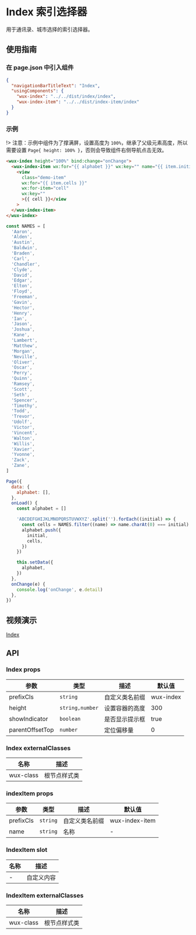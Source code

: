 # Index 索引选择器

用于通讯录、城市选择的索引选择器。

## 使用指南

### 在 page.json 中引入组件

```json
{
  "navigationBarTitleText": "Index",
  "usingComponents": {
    "wux-index": "../../dist/index/index",
    "wux-index-item": "../../dist/index-item/index"
  }
}
```

### 示例

!> 注意：示例中组件为了撑满屏，设置高度为 `100%`，继承了父级元素高度，所以需要设置 `Page{ height: 100% }`，否则会导致组件右侧导航点击无效。

```html
<wux-index height="100%" bind:change="onChange">
  <wux-index-item wx:for="{{ alphabet }}" wx:key="" name="{{ item.initial }}">
    <view
      class="demo-item"
      wx:for="{{ item.cells }}"
      wx:for-item="cell"
      wx:key=""
      >{{ cell }}</view
    >
  </wux-index-item>
</wux-index>
```

```js
const NAMES = [
  'Aaron',
  'Alden',
  'Austin',
  'Baldwin',
  'Braden',
  'Carl',
  'Chandler',
  'Clyde',
  'David',
  'Edgar',
  'Elton',
  'Floyd',
  'Freeman',
  'Gavin',
  'Hector',
  'Henry',
  'Ian',
  'Jason',
  'Joshua',
  'Kane',
  'Lambert',
  'Matthew',
  'Morgan',
  'Neville',
  'Oliver',
  'Oscar',
  'Perry',
  'Quinn',
  'Ramsey',
  'Scott',
  'Seth',
  'Spencer',
  'Timothy',
  'Todd',
  'Trevor',
  'Udolf',
  'Victor',
  'Vincent',
  'Walton',
  'Willis',
  'Xavier',
  'Yvonne',
  'Zack',
  'Zane',
]

Page({
  data: {
    alphabet: [],
  },
  onLoad() {
    const alphabet = []

    'ABCDEFGHIJKLMNOPQRSTUVWXYZ'.split('').forEach((initial) => {
      const cells = NAMES.filter((name) => name.charAt(0) === initial)
      alphabet.push({
        initial,
        cells,
      })
    })

    this.setData({
      alphabet,
    })
  },
  onChange(e) {
    console.log('onChange', e.detail)
  },
})
```

## 视频演示

[Index](./_media/index.mp4 ':include :type=iframe width=375px height=667px')

## API

### Index props

| 参数            | 类型                       | 描述           | 默认值    |
| --------------- | -------------------------- | -------------- | --------- |
| prefixCls       | `string`                   | 自定义类名前缀 | wux-index |
| height          | <code>string,number</code> | 设置容器的高度 | 300       |
| showIndicator   | `boolean`                  | 是否显示提示框 | true      |
| parentOffsetTop | `number`                   | 定位偏移量     | 0         |

### Index externalClasses

| 名称      | 描述         |
| --------- | ------------ |
| wux-class | 根节点样式类 |

### indexItem props

| 参数      | 类型     | 描述           | 默认值         |
| --------- | -------- | -------------- | -------------- |
| prefixCls | `string` | 自定义类名前缀 | wux-index-item |
| name      | `string` | 名称           | -              |

### IndexItem slot

| 名称 | 描述       |
| ---- | ---------- |
| -    | 自定义内容 |

### IndexItem externalClasses

| 名称      | 描述         |
| --------- | ------------ |
| wux-class | 根节点样式类 |
